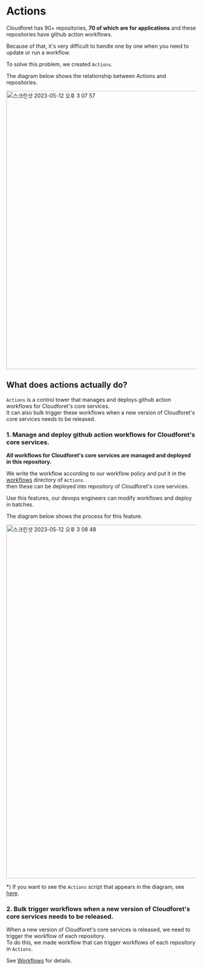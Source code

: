 # Actions
Cloudforet has 90+ repositories, **70 of which are for applications** and these repositories have github action workflows.

Because of that, it's very difficult to handle one by one when you need to update or run a workflow.

To solve this problem, we created `Actions`.<br>

The diagram below shows the relationship between Actions and repositories.

<img width="736" alt="스크린샷 2023-05-12 오후 3 07 57" src="https://github.com/cloudforet-io/actions/assets/19552819/a8d490dd-2a6b-41ab-beb8-3dbf67c9a9d5">

## What does actions actually do?

`Actions` is a control tower that manages and deploys github action workflows for Cloudforet's core services.<br>
It can also bulk trigger these workflows when a new version of Cloudforet's core services needs to be released.

### 1. Manage and deploy github action workflows for Cloudforet's core services.
**All workflows for Cloudforet's core services are managed and deployed in this repository.**<br>

We write the workflow according to our workflow policy and put it in the [workflows](./workflows/) directory of `Actions`.<br>
then these can be deployed into repository of Cloudforet's core services.

Use this features, our devops engineers can modify workflows and deploy in batches.

The diagram below shows the process for this feature.

<img width="935" alt="스크린샷 2023-05-12 오후 3 08 48" src="https://github.com/cloudforet-io/actions/assets/19552819/755e8c71-42f8-4bf2-8a93-b83e13a839b3">


*) If you want to see the `Actions` script that appears  in the diagram, see [here](./src).

### 2. Bulk trigger workflows when a new version of Cloudforet's core services needs to be released.
When a new version of Cloudforet's core services is released, we need to trigger the workflow of each repository.<br>
To do this, we made workflow that can trigger workflows of each repository in `Actions`.<br>

See [Workflows](./.github/workflows) for details.

